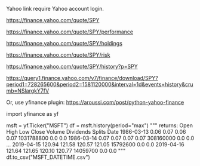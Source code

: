 Yahoo link require Yahoo account login.

https://finance.yahoo.com/quote/SPY

https://finance.yahoo.com/quote/SPY/performance

https://finance.yahoo.com/quote/SPY/holdings

https://finance.yahoo.com/quote/SPY/risk

https://finance.yahoo.com/quote/SPY/history?p=SPY

https://query1.finance.yahoo.com/v7/finance/download/SPY?period1=728265600&period2=1581120000&interval=1d&events=history&crumb=NSlargkY7fV

Or, use yfinance plugin:
https://aroussi.com/post/python-yahoo-finance


import yfinance as yf

msft = yf.Ticker("MSFT")
df = msft.history(period="max")
"""
returns:
              Open    High    Low    Close      Volume  Dividends  Splits
Date
1986-03-13    0.06    0.07    0.06    0.07  1031788800        0.0     0.0
1986-03-14    0.07    0.07    0.07    0.07   308160000        0.0     0.0
...
2019-04-15  120.94  121.58  120.57  121.05    15792600        0.0     0.0
2019-04-16  121.64  121.65  120.10  120.77    14059700        0.0     0.0
"""
df.to_csv("MSFT_DATETIME.csv")